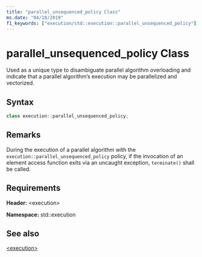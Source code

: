 ```yaml
---
title: "parallel_unsequenced_policy Class"
ms.date: "04/18/2019"
f1_keywords: ["execution/std::execution::parallel_unsequenced_policy"]
---
```

# parallel_unsequenced_policy Class

Used as a unique type to disambiguate parallel algorithm overloading and indicate that a parallel algorithm’s execution may be parallelized and vectorized.

## Syntax

```cpp
class execution::parallel_unsequenced_policy;
```

## Remarks

During the execution of a parallel algorithm with the `execution::parallel_unsequenced_policy` policy, if the invocation of an element access function exits via an uncaught exception, `terminate()` shall be called.

## Requirements

**Header:** \<execution>

**Namespace:** std::execution

## See also

[\<execution>](../standard-library/excution.md)
